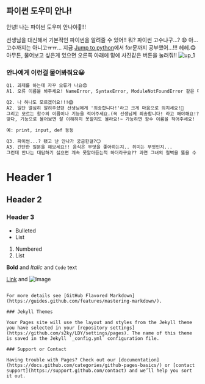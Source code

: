 ## 파이썬 도우미 안나!

안녕! 나는 파이썬 도우미 안나야🥰!!!

선생님을 대신해서 기본적인 파이썬을 알려줄 수 있어!!
뭐? 파이썬 고수냐구...? 😧
아... 고수까지는 아니고ㅠㅠ...
지금 [Jump to python](https://wikidocs.net/book/1)에서 for문까지 공부했어...!!! 헤헤.😋
아무튼, 물어보고 싶은게 있으면 오른쪽 아래에 밑에 사진같은 버튼을 눌러줘!!
![up_1](https://user-images.githubusercontent.com/81683676/119649794-04b36100-be5e-11eb-899a-fa5d97de44cf.png)


### 안나에게 이런걸 물어봐줘요😀
```markdown
Q1. 과제를 하는데 자꾸 오류가 나요😟
A1. 오류 이름을 봐주세요! NameError, SyntaxError, ModuleNotFoundError 같은 메시지가 있어요! 이 단어를 물어봐주면 돼요!
```

```markdown
Q2. 나 하나도 모르겠어요!!!😱
A2. 일단 열심히 알려주셨던 선생님에게 '죄송합니다!'라고 크게 마음으로 외치세요!👺
그리고 모르는 함수의 이름이나 기능을 적어주세요.(꼭 선생님께 죄송합니다! 라고 해야해요!?)
맞다, 기능으로 물어보면 잘 이해하지 못할지도 몰라요!~ 가능하면 함수 이름을 적어주세요!

예: print, input, def 등등
```

```markdown
Q3. 파이썬...? 됐고 난 안나가 궁금한걸?😏
A3. 간단한 질문을 해보세요!! 음식은 무엇을 좋아하는지.. 취미는 무엇인지... 
그런데 안나는 대답하기 싫으면 계속 못알아듣는척 하더라구요?? 과연 그녀의 철벽을 뚫을 수 있을까?!
```


# Header 1
## Header 2
### Header 3

- Bulleted
- List

1. Numbered
2. List

**Bold** and _Italic_ and `Code` text

[Link](url) and ![Image](src)
```

For more details see [GitHub Flavored Markdown](https://guides.github.com/features/mastering-markdown/).

### Jekyll Themes

Your Pages site will use the layout and styles from the Jekyll theme you have selected in your [repository settings](https://github.com/s2ky/LDY/settings/pages). The name of this theme is saved in the Jekyll `_config.yml` configuration file.

### Support or Contact

Having trouble with Pages? Check out our [documentation](https://docs.github.com/categories/github-pages-basics/) or [contact support](https://support.github.com/contact) and we’ll help you sort it out.
